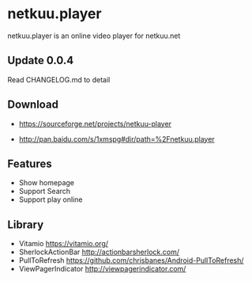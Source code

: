 netkuu.player
===============

netkuu.player is an online video player for netkuu.net

Update 0.0.4
------------
Read CHANGELOG.md to detail

Download
------------
* https://sourceforge.net/projects/netkuu-player

* http://pan.baidu.com/s/1xmspg#dir/path=%2Fnetkuu.player

Features
------------
* Show homepage
* Support Search
* Support play online

Library
------------
* Vitamio https://vitamio.org/
* SherlockActionBar http://actionbarsherlock.com/
* PullToRefresh https://github.com/chrisbanes/Android-PullToRefresh/
* ViewPagerIndicator http://viewpagerindicator.com/